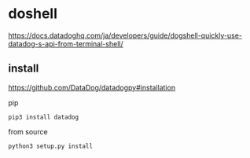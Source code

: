 # doshell

https://docs.datadoghq.com/ja/developers/guide/dogshell-quickly-use-datadog-s-api-from-terminal-shell/


## install 

https://github.com/DataDog/datadogpy#installation


pip
```
pip3 install datadog
```
from source
```
python3 setup.py install
```
